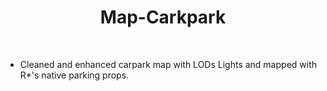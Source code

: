 <div align='center'><h1>Map-Carkpark</h3></div><br>

- Cleaned and enhanced carpark map with LODs Lights and mapped with R*'s native parking props.
